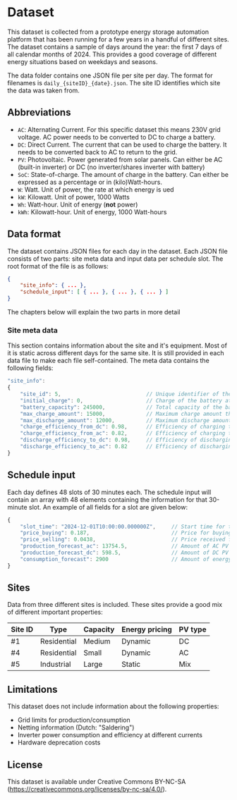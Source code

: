 # Dataset

This dataset is collected from a prototype energy storage automation platform that has been running for a few years in a handful of different sites. The dataset contains a sample of days around the year: the first 7 days of all calendar months of 2024. This provides a good coverage of different energy situations based on weekdays and seasons.

The data folder contains one JSON file per site per day. The format for filenames is `daily_{siteID}_{date}.json`. The site ID identifies which site the data was taken from.

## Abbreviations
- `AC`: Alternating Current. For this specific dataset this means 230V grid voltage. AC power needs to be converted to DC to charge a battery.
- `DC`: Direct Current. The current that can be used to charge the battery. It needs to be converted back to AC to return to the grid.
- `PV`: Photovoltaic. Power generated from solar panels. Can either be AC (built-in inverter) or DC (no inverter/shares inverter with battery)
- `SoC`: State-of-charge. The amount of charge in the battery. Can either be expressed as a percentage or in (kilo)Watt-hours.
- `W`: Watt. Unit of power, the rate at which energy is ued
- `kW`: Kilowatt. Unit of power, 1000 Watts
- `Wh`: Watt-hour. Unit of energy (__not__ power)
- `kWh`: Kilowatt-hour. Unit of energy, 1000 Watt-hours

## Data format

The dataset contains JSON files for each day in the dataset. Each JSON file consists of two parts: site meta data and input data per schedule slot. The root format of the file is as follows:
```json
{
	"site_info": { ... },
    "schedule_input": [ { ... }, { ... }, { ... } ]
}
```

The chapters below will explain the two parts in more detail

### Site meta data

This section contains information about the site and it's equipment. Most of it is static across different days for the same site. It is still provided in each data file to make each file self-contained. The meta data contains the following fields:
```javascript
"site_info": 
{
	"site_id": 5,							// Unique identifier of the site this data was exported for
	"initial_charge": 0,					// Charge of the battery at the start of the day (Watt-hours)
	"battery_capacity": 245000,				// Total capacity of the battery (Watt-hours)
	"max_charge_amount": 15000,				// Maximum charge amount that the inverter can process per schedule slot (Watt-hours)
	"max_discharge_amount": 12000,			// Maximum discharge amount that the inverter can process per schedule slot (Watt-hours)
	"charge_efficiency_from_dc": 0.98,		// Efficiency of charging the battery from DC (PV) input (fraction)
	"charge_efficiency_from_ac": 0.82,		// Efficiency of charging the battery from AC (Grid/PV) input (fraction)
	"discharge_efficiency_to_dc": 0.98,		// Efficiency of discharging the battery to DC (fraction)
	"discharge_efficiency_to_ac": 0.82		// Efficiency of discharging the battery to the AC Grid (fraction)
}
```

## Schedule input

Each day defines 48 slots of 30 minutes each. The schedule input will contain an array with 48 elements containing the information for that 30-minute slot. An example of all fields for a slot are given below:
```javascript
{
	"slot_time": "2024-12-01T10:00:00.000000Z",		// Start time for this slot. End time will always be 30 minutes later
	"price_buying": 0.187,							// Price for buying 1 kWh in this slot (Euros)
	"price_selling": 0.0438,						// Price received for selling 1 kWh in this slot (Euros)
	"production_forecast_ac": 13754.5,				// Amount of AC PV energy produced in this slot (Watt-hours)
	"production_forecast_dc": 598.5,				// Amount of DC PV energy produced in this slot (Watt-hours)
	"consumption_forecast": 2900					// Amount of energy the site will consume in this slot (Watt-hours)
}
```

## Sites

Data from three different sites is included. These sites provide a good mix of different important properties:

| Site ID	| Type			| Capacity	| Energy pricing	| PV type	|
|-----------|---------------|-----------|-------------------|-----------|
| #1		| Residential	| Medium	| Dynamic			| DC		|
| #4		| Residential	| Small		| Dynamic			| AC		|
| #5		| Industrial	| Large		| Static			| Mix		|

## Limitations

This dataset does not include information about the following properties:
- Grid limits for production/consumption
- Netting information (Dutch: "Saldering")
- Inverter power consumption and efficiency at different currents
- Hardware deprecation costs

## License
This dataset is available under Creative Commons BY-NC-SA (https://creativecommons.org/licenses/by-nc-sa/4.0/).